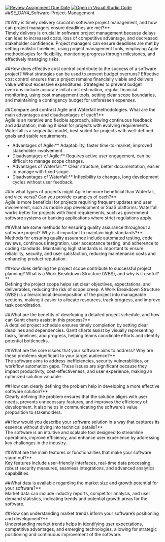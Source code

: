 [![Review Assignment Due Date](https://classroom.github.com/assets/deadline-readme-button-22041afd0340ce965d47ae6ef1cefeee28c7c493a6346c4f15d667ab976d596c.svg)](https://classroom.github.com/a/9pw6JKcu)
[![Open in Visual Studio Code](https://classroom.github.com/assets/open-in-vscode-2e0aaae1b6195c2367325f4f02e2d04e9abb55f0b24a779b69b11b9e10269abc.svg)](https://classroom.github.com/online_ide?assignment_repo_id=19014367&assignment_repo_type=AssignmentRepo)
##SE_DAY4_Software-Project-Management

##Why is timely delivery crucial in software project management, and how can project managers ensure deadlines are met?**  
Timely delivery is crucial in software project management because delays can lead to increased costs, loss of competitive advantage, and decreased stakeholder confidence. Project managers can ensure deadlines are met by setting realistic timelines, using project management tools, employing Agile methodologies for flexibility, monitoring progress through milestones, and effectively managing risks.

##How does effective cost control contribute to the success of a software project? What strategies can be used to prevent budget overruns?
Effective cost control ensures that a project remains financially viable and delivers value without excessive expenditures. Strategies to prevent budget overruns include accurate initial cost estimation, regular financial monitoring, using cost management tools, setting clear scope boundaries, and maintaining a contingency budget for unforeseen expenses.

##Compare and contrast Agile and Waterfall methodologies. What are the main advantages and disadvantages of each?**  
Agile is an iterative and flexible approach, allowing continuous feedback and adaptation, making it ideal for projects with evolving requirements. Waterfall is a sequential model, best suited for projects with well-defined goals and stable requirements.  
- Advantages of Agile:** Adaptability, faster time-to-market, improved stakeholder involvement.  
- Disadvantages of Agile:** Requires active user engagement, can be difficult to manage scope changes.  
- Advantages of Waterfall:** Clear structure, better documentation, easier to manage with fixed scope.  
- Disadvantages of Waterfall:** Inflexibility to changes, long development cycles without user feedback.  

##In what types of projects might Agile be more beneficial than Waterfall, and vice versa? Can you provide examples of each?**  
Agile is more beneficial for projects requiring frequent updates and user involvement, such as mobile app development or SaaS platforms. Waterfall works better for projects with fixed requirements, such as government software systems or banking applications where strict regulations apply.  

##What are some methods for ensuring quality assurance throughout a software project? Why is it important to maintain high standards?**  
Methods for ensuring quality assurance include automated testing, code reviews, continuous integration, user acceptance testing, and adherence to coding standards. Maintaining high standards is important to ensure reliability, security, and user satisfaction, reducing maintenance costs and enhancing product reputation.  

##How does defining the project scope contribute to successful project planning? What is a Work Breakdown Structure (WBS), and why is it useful?**  
Defining the project scope helps set clear objectives, expectations, and deliverables, reducing the risk of scope creep. A Work Breakdown Structure (WBS) is a hierarchical decomposition of the project into manageable sections, making it easier to allocate resources, track progress, and improve task coordination.  

##What are the benefits of developing a detailed project schedule, and how can Gantt charts assist in this process?**  
A detailed project schedule ensures timely completion by setting clear deadlines and dependencies. Gantt charts assist by visually representing tasks, timelines, and progress, helping teams coordinate efforts and identify potential bottlenecks.  

##What are the core issues that your software aims to address? Why are these problems significant to your target audience?**  
The software aims to address inefficiencies, security vulnerabilities, or workflow automation gaps. These issues are significant because they impact productivity, cost-effectiveness, and user experience, making an optimized solution valuable.  

##How can clearly defining the problem help in developing a more effective software solution?**  
Clearly defining the problem ensures that the solution aligns with user needs, prevents unnecessary features, and improves the efficiency of development. It also helps in communicating the software’s value proposition to stakeholders.  

##How would you describe your software solution in a way that captures its essence without diving into technical details?**  
The software is an intuitive and scalable tool designed to streamline operations, improve efficiency, and enhance user experience by addressing key challenges in the industry.  

##What are the main features or functionalities that make your software stand out?**  
Key features include user-friendly interfaces, real-time data processing, robust security measures, seamless integrations, and advanced analytics capabilities.  

##What data is available regarding the market size and growth potential for your software?**  
Market data can include industry reports, competitor analysis, and user demand statistics, indicating trends and potential growth areas for the software.  

##How can understanding market trends inform your software’s positioning and development?**  
Understanding market trends helps in identifying user expectations, competitive advantages, and emerging technologies, allowing for strategic positioning and continuous improvement of the software.
